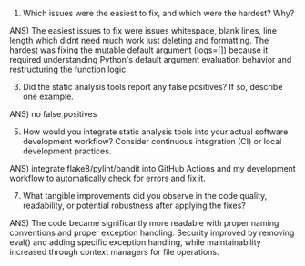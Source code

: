 1.	Which issues were the easiest to fix, and which were the hardest? Why?

ANS) The easiest issues to fix were issues whitespace, blank lines, line length which didnt need much work just deleting and formatting. The hardest was fixing the mutable default argument (logs=[]) because it required understanding Python's default argument evaluation behavior and restructuring the function logic.

3.	Did the static analysis tools report any false positives? If so, describe one example.

ANS) no false positives

5.	How would you integrate static analysis tools into your actual software development workflow? Consider continuous integration (CI) or local development practices.

ANS) integrate flake8/pylint/bandit into GitHub Actions and my development workflow to automatically check for errors and fix it.

7.	What tangible improvements did you observe in the code quality, readability, or potential robustness after applying the fixes?

ANS) The code became significantly more readable with proper naming conventions and proper exception handling. Security improved by removing eval() and adding specific exception handling, while maintainability increased through context managers for file operations.
